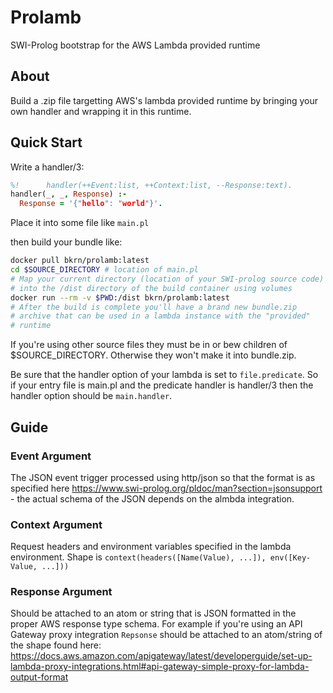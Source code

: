 # Prolamb

SWI-Prolog bootstrap for the AWS Lambda provided runtime

## About

Build a .zip file targetting AWS's lambda provided runtime by bringing your own handler and wrapping it in this runtime. 

## Quick Start

Write a handler/3:

```prolog
%!      handler(++Event:list, ++Context:list, --Response:text).
handler(_, _, Response) :- 
  Response = '{"hello": "world"}'.
```

Place it into some file like `main.pl`

then build your bundle like:

```sh
docker pull bkrn/prolamb:latest
cd $SOURCE_DIRECTORY # location of main.pl
# Map your current directory (location of your SWI-prolog source code)
# into the /dist directory of the build container using volumes
docker run --rm -v $PWD:/dist bkrn/prolamb:latest
# After the build is complete you'll have a brand new bundle.zip
# archive that can be used in a lambda instance with the "provided" 
# runtime
```

If you're using other source files they must be in or bew children of $SOURCE_DIRECTORY. Otherwise they won't make it into bundle.zip.

Be sure that the handler option of your lambda is set to `file.predicate`. So if your entry file is main.pl and the predicate handler is handler/3 then the handler option should be `main.handler`.

## Guide

### Event Argument

The JSON event trigger processed using http/json so that the format is as specified here https://www.swi-prolog.org/pldoc/man?section=jsonsupport - the actual schema of the JSON depends on the almbda integration. 

### Context Argument

Request headers and environment variables specified in the lambda environment. Shape is `context(headers([Name(Value), ...]), env([Key-Value, ...]))`

### Response Argument

Should be attached to an atom or string that is JSON formatted in the proper AWS response type schema. For example if you're using an API Gateway proxy integration `Repsonse` should be attached to an atom/string of the shape found here: https://docs.aws.amazon.com/apigateway/latest/developerguide/set-up-lambda-proxy-integrations.html#api-gateway-simple-proxy-for-lambda-output-format
